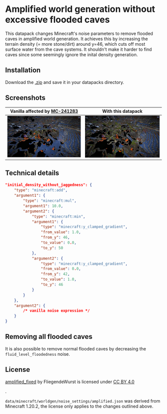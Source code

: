 # Amplified world generation without excessive flooded caves

This datapack changes Minecraft's noise parameters to remove flooded caves in amplified world generation.
It achieves this by increasing the terrain density (= more stone/dirt) around y=46,
which cuts off most surface water from the cave systems.
It shouldn't make it harder to find caves since some seemingly ignore the inital density generation.

## Installation

Download the [.zip](https://github.com/FliegendeWurst/amplified_fixed/releases/download/v1/amplified_fixed.zip) and save it in your datapacks directory.

## Screenshots

| Vanilla affected by [MC-241283](https://bugs.mojang.com/browse/MC-241283) | With this datapack |
| ------------------------- | --------------------- |
| ![vanilla](./vanilla.jpg) | ![fixed](./fixed.jpg) |

## Technical details

```json
"initial_density_without_jaggedness": {
    "type": "minecraft:add",
    "argument1": {
        "type": "minecraft:mul",
        "argument1": 10.0,
        "argument2": {
            "type": "minecraft:min",
            "argument1": {
                "type": "minecraft:y_clamped_gradient",
                "from_value": 1.0,
                "from_y": 46,
                "to_value": 0.0,
                "to_y": 50
            },
            "argument2": {
                "type": "minecraft:y_clamped_gradient",
                "from_value": 0.0,
                "from_y": 42,
                "to_value": 1.0,
                "to_y": 46
            }
        }
    },
    "argument2": {
        /* vanilla noise expression */
    }
}
```

## Removing all flooded caves

It is also possible to remove normal flooded caves by decreasing the `fluid_level_floodedness` noise.

## License

 <p xmlns:cc="http://creativecommons.org/ns#" xmlns:dct="http://purl.org/dc/terms/"><a property="dct:title" rel="cc:attributionURL" href="https://github.com/FliegendeWurst/amplified_fixed">amplified_fixed</a> by <span property="cc:attributionName">FliegendeWurst</span> is licensed under <a href="http://creativecommons.org/licenses/by/4.0/?ref=chooser-v1" target="_blank" rel="license noopener noreferrer" style="display:inline-block;">CC BY 4.0</a></p>.

 `data/minecraft/worldgen/noise_settings/amplified.json` was derived from Minecraft 1.20.2, the license only applies to the changes outlined above.
